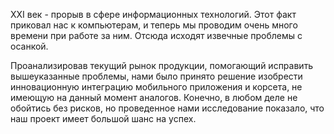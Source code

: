    XXI век - прорыв в сфере информационных технологий. Этот факт приковал нас к компьютерам, и теперь мы проводим очень много времени при работе за ним. Отсюда исходят извечные проблемы с осанкой.
   
   Проанализировав текущий рынок продукции, помогающий исправить вышеуказанные проблемы, нами было принято решение изобрести инновационную интеграцию мобильного приложения и корсета, не имеющую на данный момент аналогов. Конечно, в любом деле не обойтись без рисков, но проведенное нами исследование показало, что наш проект имеет большой шанс на успех.
